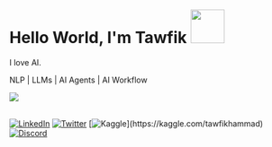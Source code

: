 # Hello World, I'm Tawfik <img src="https://i.giphy.com/media/v1.Y2lkPTc5MGI3NjExcnJoM2JmcGY0ZTNoZHppbHBlc2EzaXg0NXhyZmlmbGJhYnA3bTFyMSZlcD12MV9pbnRlcm5hbF9naWZfYnlfaWQmY3Q9cw/GEi6jx9kdjnaAdRH91/giphy.gif" width="60px" height="60px" />

I love AI.

NLP | LLMs | AI Agents | AI Workflow

<div align="left">
<img src="https://komarev.com/ghpvc/?username=tawfikhammad&&style=flat" align="center" />
</div>  
<br>

[![LinkedIn](https://img.shields.io/badge/LinkedIn-%230077B5.svg?logo=linkedin&logoColor=white)](https://linkedin.com/in/tawfikhammad) [![Twitter](https://img.shields.io/badge/Twitter-%231DA1F2.svg?logo=X&logoColor=white)](https://x.com/tmetwally_3) [![Kaggle](https://img.shields.io/badge/Kaggle-%2320BEFF.svg?)](https://kaggle.com/tawfikhammad) 
[![Discord](https://img.shields.io/badge/Discord-%237289DA.svg?logo=discord&logoColor=white)](https://discord.com/users/tawfikhammad)
